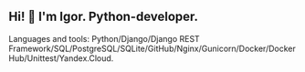 ## Hi! 👋 I'm Igor. Python-developer.

Languages and tools: Python/Django/Django REST Framework/SQL/PostgreSQL/SQLite/GitHub/Nginx/Gunicorn/Docker/Docker Hub/Unittest/Yandex.Cloud.


<!--
**igorsgli/igorsgli** is a ✨ _special_ ✨ repository because its `README.md` (this file) appears on your GitHub profile.

Here are some ideas to get you started:

- 🔭 I’m currently working on ...
- 🌱 I’m currently learning ...
- 👯 I’m looking to collaborate on ...
- 🤔 I’m looking for help with ...
- 💬 Ask me about ...
- 📫 How to reach me: ...
- 😄 Pronouns: ...
- ⚡ Fun fact: ...
-->
